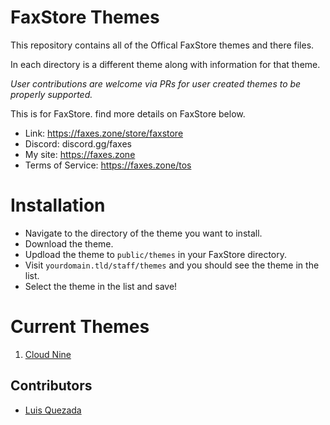 # FaxStore Themes

This repository contains all of the Offical FaxStore themes and there files.

In each directory is a different theme along with information for that theme.

*User contributions are welcome via PRs for user created themes to be properly supported.* 

This is for FaxStore. find more details on FaxStore below.

- Link: https://faxes.zone/store/faxstore
- Discord: discord.gg/faxes
- My site: https://faxes.zone
- Terms of Service: https://faxes.zone/tos

# Installation
- Navigate to the directory of the theme you want to install.
- Download the theme.
- Updload the theme to `public/themes` in your FaxStore directory.
- Visit `yourdomain.tld/staff/themes` and you should see the theme in the list.
- Select the theme in the list and save!

# Current Themes
1. [Cloud Nine](/cloud-nine)

## Contributors 
- [Luis Quezada](https://quzada.nl)